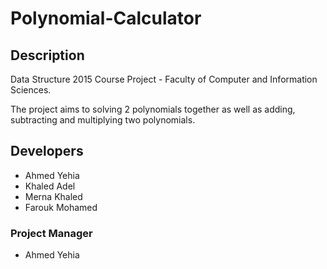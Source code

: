 # Polynomial-Calculator
## Description
Data Structure 2015 Course Project - Faculty of Computer and Information Sciences.

The project aims to solving 2 polynomials together as well as adding, subtracting and multiplying two polynomials.

## Developers
- Ahmed Yehia 
- Khaled Adel
- Merna Khaled
- Farouk Mohamed

### Project Manager
- Ahmed Yehia 
